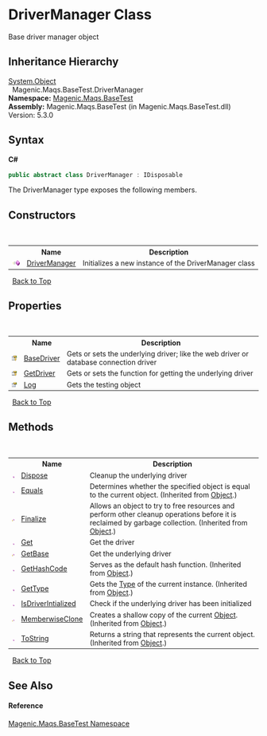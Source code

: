 # DriverManager Class
 

Base driver manager object


## Inheritance Hierarchy
<a href="http://msdn2.microsoft.com/en-us/library/e5kfa45b" target="_blank">System.Object</a><br />&nbsp;&nbsp;Magenic.Maqs.BaseTest.DriverManager<br />
**Namespace:**&nbsp;<a href="#/MAQS_5/BaseTest_AUTOGENERATED/Magenic-Maqs-BaseTest_Namespace">Magenic.Maqs.BaseTest</a><br />**Assembly:**&nbsp;Magenic.Maqs.BaseTest (in Magenic.Maqs.BaseTest.dll) Version: 5.3.0

## Syntax

**C#**<br />
``` C#
public abstract class DriverManager : IDisposable
```

The DriverManager type exposes the following members.


## Constructors
&nbsp;<table><tr><th></th><th>Name</th><th>Description</th></tr><tr><td>![Public method](media/pubmethod.gif "Public method")</td><td><a href="#/MAQS_5/BaseTest_AUTOGENERATED/DriverManager_Constructor">DriverManager</a></td><td>
Initializes a new instance of the DriverManager class</td></tr></table>&nbsp;
<a href="#drivermanager-class">Back to Top</a>

## Properties
&nbsp;<table><tr><th></th><th>Name</th><th>Description</th></tr><tr><td>![Protected property](media/protproperty.gif "Protected property")</td><td><a href="#/MAQS_5/BaseTest_AUTOGENERATED/DriverManager-BaseDriver_Property">BaseDriver</a></td><td>
Gets or sets the underlying driver; like the web driver or database connection driver</td></tr><tr><td>![Protected property](media/protproperty.gif "Protected property")</td><td><a href="#/MAQS_5/BaseTest_AUTOGENERATED/DriverManager-GetDriver_Property">GetDriver</a></td><td>
Gets or sets the function for getting the underlying driver</td></tr><tr><td>![Public property](media/pubproperty.gif "Public property")</td><td><a href="#/MAQS_5/BaseTest_AUTOGENERATED/DriverManager-Log_Property">Log</a></td><td>
Gets the testing object</td></tr></table>&nbsp;
<a href="#drivermanager-class">Back to Top</a>

## Methods
&nbsp;<table><tr><th></th><th>Name</th><th>Description</th></tr><tr><td>![Public method](media/pubmethod.gif "Public method")</td><td><a href="#/MAQS_5/BaseTest_AUTOGENERATED/DriverManager-Dispose_Method">Dispose</a></td><td>
Cleanup the underlying driver</td></tr><tr><td>![Public method](media/pubmethod.gif "Public method")</td><td><a href="http://msdn2.microsoft.com/en-us/library/bsc2ak47" target="_blank">Equals</a></td><td>
Determines whether the specified object is equal to the current object.
 (Inherited from <a href="http://msdn2.microsoft.com/en-us/library/e5kfa45b" target="_blank">Object</a>.)</td></tr><tr><td>![Protected method](media/protmethod.gif "Protected method")</td><td><a href="http://msdn2.microsoft.com/en-us/library/4k87zsw7" target="_blank">Finalize</a></td><td>
Allows an object to try to free resources and perform other cleanup operations before it is reclaimed by garbage collection.
 (Inherited from <a href="http://msdn2.microsoft.com/en-us/library/e5kfa45b" target="_blank">Object</a>.)</td></tr><tr><td>![Public method](media/pubmethod.gif "Public method")</td><td><a href="#/MAQS_5/BaseTest_AUTOGENERATED/DriverManager-Get_Method">Get</a></td><td>
Get the driver</td></tr><tr><td>![Protected method](media/protmethod.gif "Protected method")</td><td><a href="#/MAQS_5/BaseTest_AUTOGENERATED/DriverManager-GetBase_Method">GetBase</a></td><td>
Get the underlying driver</td></tr><tr><td>![Public method](media/pubmethod.gif "Public method")</td><td><a href="http://msdn2.microsoft.com/en-us/library/zdee4b3y" target="_blank">GetHashCode</a></td><td>
Serves as the default hash function.
 (Inherited from <a href="http://msdn2.microsoft.com/en-us/library/e5kfa45b" target="_blank">Object</a>.)</td></tr><tr><td>![Public method](media/pubmethod.gif "Public method")</td><td><a href="http://msdn2.microsoft.com/en-us/library/dfwy45w9" target="_blank">GetType</a></td><td>
Gets the <a href="http://msdn2.microsoft.com/en-us/library/42892f65" target="_blank">Type</a> of the current instance.
 (Inherited from <a href="http://msdn2.microsoft.com/en-us/library/e5kfa45b" target="_blank">Object</a>.)</td></tr><tr><td>![Public method](media/pubmethod.gif "Public method")</td><td><a href="#/MAQS_5/BaseTest_AUTOGENERATED/DriverManager-IsDriverIntialized_Method">IsDriverIntialized</a></td><td>
Check if the underlying driver has been initialized</td></tr><tr><td>![Protected method](media/protmethod.gif "Protected method")</td><td><a href="http://msdn2.microsoft.com/en-us/library/57ctke0a" target="_blank">MemberwiseClone</a></td><td>
Creates a shallow copy of the current <a href="http://msdn2.microsoft.com/en-us/library/e5kfa45b" target="_blank">Object</a>.
 (Inherited from <a href="http://msdn2.microsoft.com/en-us/library/e5kfa45b" target="_blank">Object</a>.)</td></tr><tr><td>![Public method](media/pubmethod.gif "Public method")</td><td><a href="http://msdn2.microsoft.com/en-us/library/7bxwbwt2" target="_blank">ToString</a></td><td>
Returns a string that represents the current object.
 (Inherited from <a href="http://msdn2.microsoft.com/en-us/library/e5kfa45b" target="_blank">Object</a>.)</td></tr></table>&nbsp;
<a href="#drivermanager-class">Back to Top</a>

## See Also


#### Reference
<a href="#/MAQS_5/BaseTest_AUTOGENERATED/Magenic-Maqs-BaseTest_Namespace">Magenic.Maqs.BaseTest Namespace</a><br />